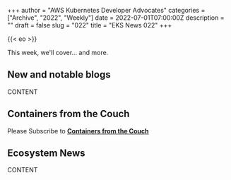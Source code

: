 +++
author = "AWS Kubernetes Developer Advocates"
categories = ["Archive", "2022", "Weekly"]
date = 2022-07-01T07:00:00Z
description = ""
draft = false
slug = "022"
title = "EKS News 022"
+++

{{< eo >}}

This week, we'll cover... and more.

## New and notable blogs

CONTENT

## Containers from the Couch



Please Subscribe to [**Containers from the Couch**](https://cftc.info/)

## Ecosystem News

CONTENT